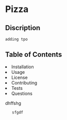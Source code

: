 

<h1>Pizza</h1>
    
   
## Discription 
    adding tpo

## Table of Contents

<li>Installation</li>

<li>Usage</li>

<li>License</li>

<li>Contributing</li>

<li>Tests</li>

<li>Questions</li>

   
       
dhffshg
     
       
       sfgdf
 >